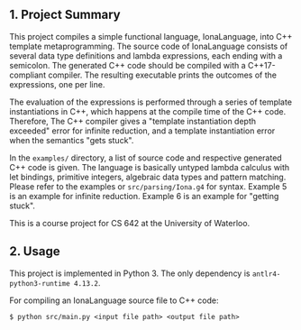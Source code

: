 ## 1. Project Summary

This project compiles a simple functional language, IonaLanguage, into C++ template metaprogramming. The source code of IonaLanguage consists of several data type definitions and lambda expressions, each ending with a semicolon. The generated C++ code should be compiled with a C++17-compliant compiler. The resulting executable prints the outcomes of the expressions, one per line.

The evaluation of the expressions is performed through a series of template instantiations in C++, which happens at the compile time of the C++ code. Therefore, The C++ compiler gives a "template instantiation depth exceeded" error for infinite reduction, and a template instantiation error when the semantics "gets stuck".

In the `examples/` directory, a list of source code and respective generated C++ code is given. The language is basically untyped lambda calculus with let bindings, primitive integers, algebraic data types and pattern matching. Please refer to the examples or `src/parsing/Iona.g4` for syntax. Example 5 is an example for infinite reduction. Example 6 is an example for "getting stuck".

This is a course project for CS 642 at the University of Waterloo.

## 2. Usage

This project is implemented in Python 3. The only dependency is `antlr4-python3-runtime 4.13.2`.

For compiling an IonaLanguage source file to C++ code:

```
$ python src/main.py <input file path> <output file path>
```
